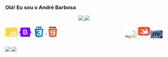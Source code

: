 ### Olá! Eu sou o André Barbosa
<div align="center">
  <a href="https://github.com/AndreeBarbosa">
  <img height="180em" src="https://github-readme-stats.vercel.app/api?username=andreebarbosa&show_icons=true&theme=dracula&include_all_commits=true&count_private=true"/>
  <img height="180em" src="https://github-readme-stats.vercel.app/api/top-langs/?username=andreebarbosa&layout=compact&langs_count=7&theme=dracula"/>
</div>
<div style="display: inline_block"><br>
  <img align="center" alt="André-Js" height="30" width="40" src="https://raw.githubusercontent.com/devicons/devicon/master/icons/javascript/javascript-plain.svg">
  <img align="center" alt="André-Bootstrap" height="30" width="40" src="https://github.com/devicons/devicon/blob/master/icons/bootstrap/bootstrap-original.svg">
  <img align="center" alt="André-Css3" height="35" width="40" src="https://github.com/devicons/devicon/blob/master/icons/css3/css3-original-wordmark.svg">
  <img align="center" alt="André-Html" height="35" width="40" src="https://github.com/devicons/devicon/blob/master/icons/html5/html5-original-wordmark.svg">
  <img align="right" alt="André-PHP" height="50" width="40" src="https://github.com/devicons/devicon/blob/master/icons/php/php-original.svg">
  <img align="right" alt="André-Swift" height="30" width="40" src="https://github.com/devicons/devicon/blob/master/icons/swift/swift-original.svg">
  <img colspan="2" align="right" alt="André-MySQL" height="50" width="40" src="https://github.com/devicons/devicon/blob/master/icons/mysql/mysql-original-wordmark.svg">
  
  
</div>
  
  ##
 
<div> 
  <a href="https://instagram.com/rafaballerini" target="_blank"><img src="https://img.shields.io/badge/-Instagram-%23E4405F?style=for-the-badge&logo=instagram&logoColor=white" target="_blank"></a>
  <a href="https://www.linkedin.com/in/andr%C3%A9-barbosa-86b390214/" target="_blank"><img src="https://img.shields.io/badge/-LinkedIn-%230077B5?style=for-the-badge&logo=linkedin&logoColor=white" target="_blank"></a> 
  

</div>
